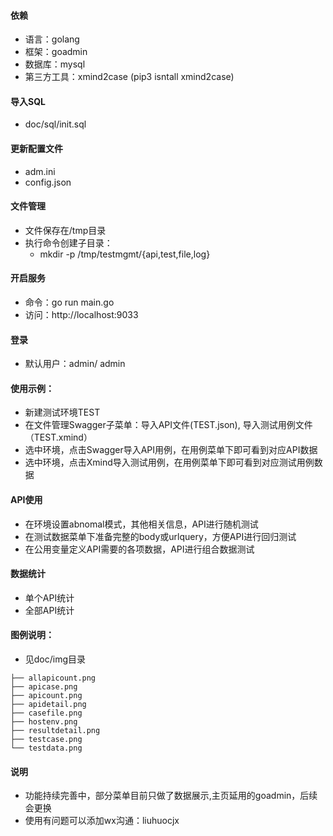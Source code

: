 #### 依赖
- 语言：golang
- 框架：goadmin
- 数据库：mysql
- 第三方工具：xmind2case (pip3 isntall xmind2case)

#### 导入SQL
- doc/sql/init.sql

#### 更新配置文件
- adm.ini
- config.json

#### 文件管理
- 文件保存在/tmp目录
- 执行命令创建子目录：
  - mkdir -p /tmp/testmgmt/{api,test,file,log}

#### 开启服务
- 命令：go run main.go
- 访问：http://localhost:9033

#### 登录
 - 默认用户：admin/ admin

#### 使用示例：
- 新建测试环境TEST
- 在文件管理Swagger子菜单：导入API文件(TEST.json), 导入测试用例文件（TEST.xmind）
- 选中环境，点击Swagger导入API用例，在用例菜单下即可看到对应API数据
- 选中环境，点击Xmind导入测试用例，在用例菜单下即可看到对应测试用例数据


#### API使用
- 在环境设置abnomal模式，其他相关信息，API进行随机测试
- 在测试数据菜单下准备完整的body或urlquery，方便API进行回归测试
- 在公用变量定义API需要的各项数据，API进行组合数据测试

#### 数据统计
- 单个API统计
- 全部API统计

#### 图例说明：
- 见doc/img目录
```
├── allapicount.png
├── apicase.png
├── apicount.png
├── apidetail.png
├── casefile.png
├── hostenv.png
├── resultdetail.png
├── testcase.png
└── testdata.png
```

#### 说明
- 功能持续完善中，部分菜单目前只做了数据展示,主页延用的goadmin，后续会更换
- 使用有问题可以添加wx沟通：liuhuocjx
